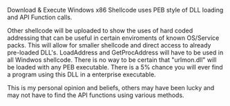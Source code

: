Download & Execute Windows x86 Shellcode uses PEB style of DLL loading and API Function calls. 

Other shellcode will be uploaded to show the uses of hard coded addressing that can be useful in certain enviroments of known OS/Service
packs. This will allow for smaller shellcode and direct access to already pre-loaded DLL's. LoadAddress and GetProcAddress will have to be
used in all Windwos shellcode. There is no way to be certain that "urlmon.dll" will be loaded with any PEB executable. There is a 5% chance 
you will ever find a program using this DLL in a enterprise executable. 

This is my personal opinion and beliefs, others may have been lucky and may not have to find the API functions using various methods.

